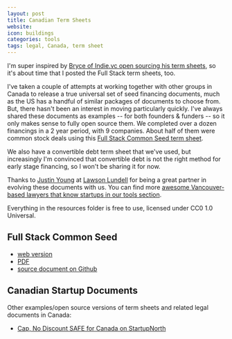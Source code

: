 ```yaml
---
layout: post
title: Canadian Term Sheets
website: 
icon: buildings
categories: tools
tags: legal, Canada, term sheet
---
```


I'm super inspired by [Bryce of Indie.vc open sourcing his term sheets](http://bryce.vc/post/120533439475/indie-vc-termsheets-on-github), so it's about time that I posted the Full Stack term sheets, too.

I've taken a couple of attempts at working together with other groups in Canada to release a true universal set of seed financing documents, much as the US has a handful of similar packages of documents to choose from. But, there hasn't been an interest in moving particularly quickly. I've always shared these documents as examples -- for both founders & funders -- so it only makes sense to fully open source them. We completed over a dozen financings in a 2 year period, with 9 companies. About half of them were common stock deals using this [Full Stack Common Seed term sheet][webcommonseed].

We also have a convertible debt term sheet that we've used, but increasingly I'm convinced that convertible debt is not the right method for early stage financing, so I won't be sharing it for now.

Thanks to [Justin Young](https://angel.co/justin-young-1) at [Lawson Lundell](http://www.lawsonlundell.com/) for being a great partner in evolving these documents with us. You can find more [awesome Vancouver-based lawyers that know startups in our tools section](http://fullstack.ca/tools/vancouver-startup-lawyers/).

Everything in the resources folder is free to use, licensed under CC0 1.0 Universal.

## Full Stack Common Seed

* [web version][webcommonseed]
* [PDF][pdfcommonseed]
* [source document on Github][ghcommonseed]

## Canadian Startup Documents

Other examples/open source versions of term sheets and related legal documents in Canada:

* [Cap, No Discount SAFE for Canada on StartupNorth](http://startupnorth.ca/2014/09/05/making-canada-safe/)

[pdfcommonseed]:http://fullstack.ca/resources/Full_Stack_Common_Seed_Term_Sheet_2014-EXAMPLE.pdf
[webcommonseed]:http://fullstack.ca/resources/fs-common-termsheet/
[ghcommonseed]:https://github.com/FullStackFoundry/fullstackfoundry.github.com/blob/master/resources/fullstackcommonseedtermsheet.md